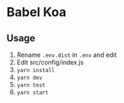 # Babel Koa

## Usage

1. Rename `.env.dist` in `.env` and edit
2. Edit src/config/index.js
3. `yarn install`
4. `yarn dev`
5. `yarn test`
6. `yarn start`
